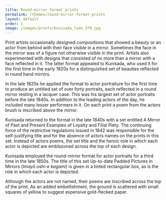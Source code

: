 ```yaml
---
title: Round-mirror format prints
permalink: /themes/round-mirror-format-prints
layout: default
order: l
image: /images/prints/kunisada_loan_379.jpg
---
```


Print artists occasionally designed compositions that showed a beauty or an actor from behind with their face visible in a mirror. Sometimes the face in the mirror was of a figure not otherwise visible in the print. Artists also experimented with designs that consisted of no more than a mirror with a face reflected in it. The latter format appealed to Kunisada, who used it for the first time in the early 1820s for a distinguished set of beauties reflected in round hand mirrors.

In the late 1820s he applied the format to actor portraiture for the first time to produce an untitled set of over forty portraits, each reflected in a round mirror resting in a lacquer case. This was his largest set of actor portraits before the late 1840s. In addition to the leading actors of the day, he included many lesser performers in it. On each print a poem from the actors brush is inscribed above the mirror.

Kunisada returned to the format in the late 1840s with a set entitled A Mirror of Past and Present Examples of Loyalty and Filial Piety. The continuing force of the restrictive regulations issued in 1842 was responsible for the self-justifying title and for the absence of actors names on the prints in this set. Instead of actors poems, the set title and the heroic role in which each actor is depicted are emblazoned across the top of each design.

Kunisada employed the round-mirror format for actor portraits for a third time in the late 1850s. The title of this set Up-to-date Padded Pictures in Mirrors (_Imayō oshi-e kagami_) is given in a tinted rectangular box, as is the role in which each actor is depicted.

Although the actors are not named, their poems are inscribed across the top of the print. As an added embellishment, the ground is scattered with small squares of yellow to suggest expensive gold-flecked paper.
